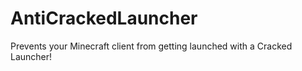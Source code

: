 # AntiCrackedLauncher
Prevents your Minecraft client from getting launched with a Cracked Launcher!
